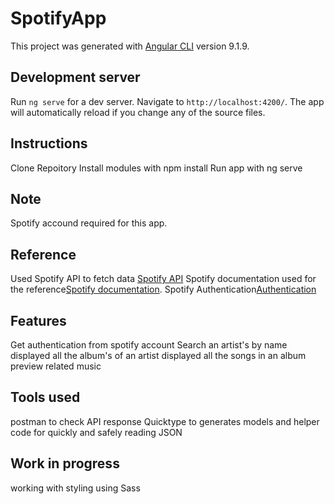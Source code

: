 # SpotifyApp

This project was generated with [Angular CLI](https://github.com/angular/angular-cli) version 9.1.9.

## Development server

Run `ng serve` for a dev server. Navigate to `http://localhost:4200/`. The app will automatically reload if you change any of the source files.

## Instructions

Clone Repoitory
Install modules with npm install
Run app with ng serve

## Note

Spotify accound required for this app.

## Reference

Used Spotify API to fetch data [Spotify API](https://developer.spotify.com/documentation/web-api/)
Spotify documentation used for the reference[Spotify documentation](http://developer.spotify.com/documentation).
Spotify Authentication[Authentication](https://developer.spotify.com/documentation/general/guides/authorization-guide/)

## Features

Get authentication from spotify account
Search an artist's by name
displayed all the album's of an artist
displayed all the songs in an album
preview related music

## Tools used

postman to check API response
Quicktype to generates models and helper code for quickly and safely reading JSON

## Work in progress

working with styling using Sass
